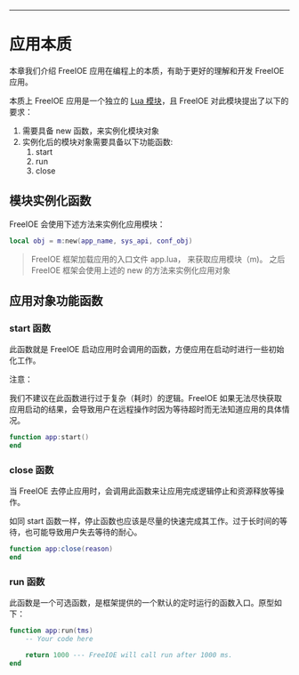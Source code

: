 
---

# 应用本质

本章我们介绍 FreeIOE 应用在编程上的本质，有助于更好的理解和开发 FreeIOE 应用。

本质上 FreeIOE 应用是一个独立的 [Lua 模块](http://lua-users.org/wiki/ModulesTutorial)，且 FreeIOE 对此模块提出了以下的要求：

1. 需要具备 new 函数，来实例化模块对象
2. 实例化后的模块对象需要具备以下功能函数:
   1. start
   2. run
   3. close

## 模块实例化函数

FreeIOE 会使用下述方法来实例化应用模块：

```lua
local obj = m:new(app_name, sys_api, conf_obj)
```

> FreeIOE 框架加载应用的入口文件 app.lua， 来获取应用模块（m)。
> 之后 FreeIOE 框架会使用上述的 new 的方法来实例化应用对象

## 应用对象功能函数

### start 函数

此函数就是 FreeIOE 启动应用时会调用的函数，方便应用在启动时进行一些初始化工作。

注意：

我们不建议在此函数进行过于复杂（耗时）的逻辑。FreeIOE 如果无法尽快获取应用启动的结果，会导致用户在远程操作时因为等待超时而无法知道应用的具体情况。

```lua
function app:start()
end
```

### close 函数

当 FreeIOE 去停止应用时，会调用此函数来让应用完成逻辑停止和资源释放等操作。

如同 start 函数一样，停止函数也应该是尽量的快速完成其工作。过于长时间的等待，也可能导致用户失去等待的耐心。

```lua
function app:close(reason)
end
```

### run 函数

此函数是一个可选函数，是框架提供的一个默认的定时运行的函数入口。原型如下：

```lua
function app:run(tms)
    -- Your code here

    return 1000 --- FreeIOE will call run after 1000 ms.
end
```
